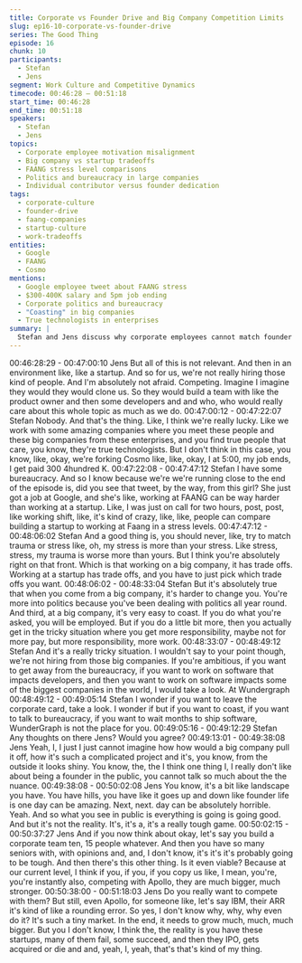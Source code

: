 ```yaml
---
title: Corporate vs Founder Drive and Big Company Competition Limits
slug: ep16-10-corporate-vs-founder-drive
series: The Good Thing
episode: 16
chunk: 10
participants:
  - Stefan
  - Jens
segment: Work Culture and Competitive Dynamics
timecode: 00:46:28 – 00:51:18
start_time: 00:46:28
end_time: 00:51:18
speakers:
  - Stefan
  - Jens
topics:
  - Corporate employee motivation misalignment
  - Big company vs startup tradeoffs
  - FAANG stress level comparisons
  - Politics and bureaucracy in large companies
  - Individual contributor versus founder dedication
tags:
  - corporate-culture
  - founder-drive
  - faang-companies
  - startup-culture
  - work-tradeoffs
entities:
  - Google
  - FAANG
  - Cosmo
mentions:
  - Google employee tweet about FAANG stress
  - $300-400K salary and 5pm job ending
  - Corporate politics and bureaucracy
  - "Coasting" in big companies
  - True technologists in enterprises
summary: |
  Stefan and Jens discuss why corporate employees cannot match founder dedication when competing. They explore the tradeoffs between big company stability and startup intensity, referencing a Google employee's tweet about FAANG stress levels. The conversation highlights how corporate environments with politics, bureaucracy, and ability to "coast" create fundamentally different motivation structures than founder-driven startups where personal investment drives relentless focus.
---
```


00:46:28:29 - 00:47:00:10
Jens
But all of this is not relevant. And then in an environment like, like a startup. And so for us, we're
not really hiring those kind of people. And I'm absolutely not afraid. Competing. Imagine I
imagine they would they would clone us. So they would build a team with like the product owner
and then some developers and and who, who would really care about this whole topic as much
as we do.
00:47:00:12 - 00:47:22:07
Stefan
Nobody. And that's the thing. Like, I think we're really lucky. Like we work with some amazing
companies where you meet these people and these big companies from these enterprises, and
you find true people that care, you know, they're true technologists. But I don't think in this case,
you know, like, okay, we're forking Cosmo like, like, okay, I at 5:00, my job ends, I get paid 300
4hundred K.
00:47:22:08 - 00:47:47:12
Stefan
I have some bureaucracy. And so I know because we're we're running close to the end of the
episode is, did you see that tweet, by the way, from this girl? She just got a job at Google, and
she's like, working at FAANG can be way harder than working at a startup. Like, I was just on
call for two hours, post, post, like working shift, like, it's kind of crazy, like, like, people can
compare building a startup to working at Faang in a stress levels.
00:47:47:12 - 00:48:06:02
Stefan
And a good thing is, you should never, like, try to match trauma or stress like, oh, my stress is
more than your stress. Like stress, stress, my trauma is worse more than yours. But I think
you're absolutely right on that front. Which is that working on a big company, it has trade offs.
Working at a startup has trade offs, and you have to just pick which trade offs you want.
00:48:06:02 - 00:48:33:04
Stefan
But it's absolutely true that when you come from a big company, it's harder to change you.
You're more into politics because you've been dealing with politics all year round. And third, at a
big company, it's very easy to coast. If you do what you're asked, you will be employed. But if
you do a little bit more, then you actually get in the tricky situation where you get more
responsibility, maybe not for more pay, but more responsibility, more work.
00:48:33:07 - 00:48:49:12
Stefan
And it's a really tricky situation. I wouldn't say to your point though, we're not hiring from those
big companies. If you're ambitious, if you want to get away from the bureaucracy, if you want to
work on software that impacts developers, and then you want to work on software impacts some
of the biggest companies in the world, I would take a look. At Wundergraph
00:48:49:12 - 00:49:05:14
Stefan
I wonder if you want to leave the corporate card, take a look. I wonder if but if you want to coast,
if you want to talk to bureaucracy, if you want to wait months to ship software, WunderGraph is
not the place for you.
00:49:05:16 - 00:49:12:29
Stefan
Any thoughts on there Jens? Would you agree?
00:49:13:01 - 00:49:38:08
Jens
Yeah, I, I just I just cannot imagine how how would a big company pull it off, how it's such a
complicated project and it's, you know, from the outside it looks shiny. You know, the, the I think
one thing I, I really don't like about being a founder in the public, you cannot talk so much about
the the nuance.
00:49:38:08 - 00:50:02:08
Jens
You know, it's a bit like landscape you have. You have hills, you have like it goes up and down
like founder life is one day can be amazing. Next, next. day can be absolutely horrible. Yeah.
And so what you see in public is everything is going is going good. And but it's not the reality.
It's, it's a, it's a really tough game.
00:50:02:15 - 00:50:37:27
Jens
And if you now think about okay, let's say you build a corporate team ten, 15 people whatever.
And then you have so many seniors with, with opinions and, and, I don't know, it's it's it's
probably going to be tough. And then there's this other thing. Is it even viable? Because at our
current level, I think if you, if you, if you copy us like, I mean, you're, you're instantly also,
competing with Apollo, they are much bigger, much stronger.
00:50:38:00 - 00:51:18:03
Jens
Do you really want to compete with them? But still, even Apollo, for someone like, let's say IBM,
their ARR it's kind of like a rounding error. So yes, I don't know why, why, why even do it? It's
such a tiny market. In the end, it needs to grow much, much, much bigger. But you I don't know,
I think the, the reality is you have these startups, many of them fail, some succeed, and then
they IPO, gets acquired or die and and, yeah, I, yeah, that's that's kind of my thing.